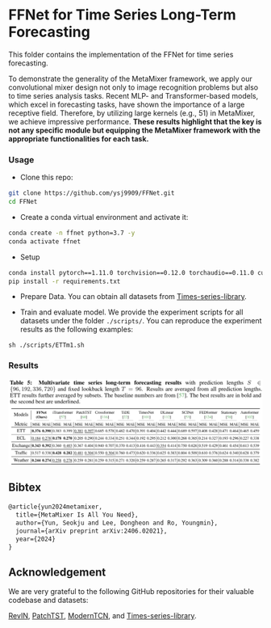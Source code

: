 # FFNet for Time Series Long-Term Forecasting

This folder contains the implementation of the FFNet for time series forecasting.

To demonstrate the generality of the MetaMixer framework, we apply our convolutional mixer design not only to image recognition problems but also to time series analysis tasks. Recent MLP- and Transformer-based models, which excel in forecasting tasks, have shown the importance of a large receptive field. Therefore, by utilizing large kernels (e.g., 51) in MetaMixer, we achieve impressive performance. **These results highlight that the key is not any specific module but equipping the MetaMixer framework with the appropriate functionalities for each task.**


### Usage

- Clone this repo:

```bash
git clone https://github.com/ysj9909/FFNet.git
cd FFNet
```

- Create a conda virtual environment and activate it:

```bash
conda create -n ffnet python=3.7 -y
conda activate ffnet
```

- Setup

```bash
conda install pytorch==1.11.0 torchvision==0.12.0 torchaudio==0.11.0 cudatoolkit=11.3 -c pytorch
pip install -r requirements.txt
```

- Prepare Data. You can obtain all datasets from [Times-series-library](https://github.com/thuml/Time-Series-Library).

- Train and evaluate model. We provide the experiment scripts for all datasets under the folder `./scripts/`. You can reproduce the experiment results as the following examples:
```
sh ./scripts/ETTm1.sh
```


### Results
![forecasting_results](https://github.com/ysj9909/FFNet/blob/main/docs/forecasting_results.png)

## Bibtex
```
@article{yun2024metamixer,
  title={MetaMixer Is All You Need},
  author={Yun, Seokju and Lee, Dongheon and Ro, Youngmin},
  journal={arXiv preprint arXiv:2406.02021},
  year={2024}
}
```


## Acknowledgement

We are very grateful to the following GitHub repositories for their valuable codebase and datasets:

[RevIN](https://github.com/ts-kim/RevIN), [PatchTST](https://github.com/PatchTST/PatchTST), [ModernTCN](https://github.com/luodhhh/ModernTCN), and [Times-series-library](https://github.com/thuml/Time-Series-Library).

